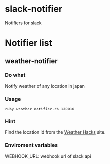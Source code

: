 # slack-notifier
Notifiers for slack

# Notifier list
## weather-notifier
### Do what
Notify weather of any location in japan
### Usage
`ruby weather-notifier.rb 130010`
### Hint
Find the location id from the [Weather Hacks](http://weather.livedoor.com/forecast/rss/primary_area.xml) site.
### Enviroment variables
WEBHOOK_URL: webhook url of slack api
